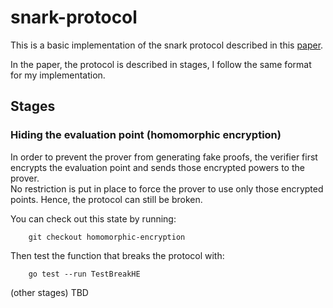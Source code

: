 # snark-protocol

This is a basic implementation of the snark protocol described in this [paper](https://arxiv.org/pdf/1906.07221.pdf).

In the paper, the protocol is described in stages, I follow the same format for my implementation.  

## Stages
### Hiding the evaluation point (homomorphic encryption)
In order to prevent the prover from generating fake proofs, the verifier first encrypts the evaluation point and sends those encrypted powers to the prover.  
No restriction is put in place to force the prover to use only those encrypted points. Hence, the protocol can still be broken.  

You can check out this state by running:
```shell
    git checkout homomorphic-encryption
```

Then test the function that breaks the protocol with:
```shell
    go test --run TestBreakHE
```

(other stages) TBD